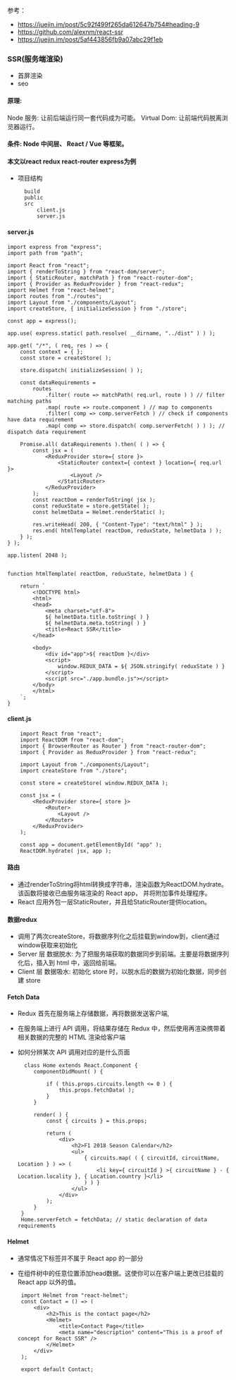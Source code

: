参考：
- https://juejin.im/post/5c92f499f265da612647b754#heading-9
- https://github.com/alexnm/react-ssr
- https://juejin.im/post/5af443856fb9a07abc29f1eb

### SSR(服务端渲染) 

- 首屏渲染
- seo


#### 原理:

Node 服务: 让前后端运行同一套代码成为可能。
Virtual Dom: 让前端代码脱离浏览器运行。

#### 条件: Node 中间层、 React / Vue 等框架。 

#### 本文以react redux react-router express为例 

- 项目结构

        build
        public
        src
            client.js
            server.js
        
     
 #### server.js
 
    import express from "express";
    import path from "path";

    import React from "react";
    import { renderToString } from "react-dom/server";
    import { StaticRouter, matchPath } from "react-router-dom";
    import { Provider as ReduxProvider } from "react-redux";
    import Helmet from "react-helmet";
    import routes from "./routes";
    import Layout from "./components/Layout";
    import createStore, { initializeSession } from "./store";

    const app = express();

    app.use( express.static( path.resolve( __dirname, "../dist" ) ) );

    app.get( "/*", ( req, res ) => {
        const context = { };
        const store = createStore( );

        store.dispatch( initializeSession( ) );

        const dataRequirements =
            routes
                .filter( route => matchPath( req.url, route ) ) // filter matching paths
                .map( route => route.component ) // map to components
                .filter( comp => comp.serverFetch ) // check if components have data requirement
                .map( comp => store.dispatch( comp.serverFetch( ) ) ); // dispatch data requirement

        Promise.all( dataRequirements ).then( ( ) => {
            const jsx = (
                <ReduxProvider store={ store }>
                    <StaticRouter context={ context } location={ req.url }>
                        <Layout />
                    </StaticRouter>
                </ReduxProvider>
            );
            const reactDom = renderToString( jsx );
            const reduxState = store.getState( );
            const helmetData = Helmet.renderStatic( );

            res.writeHead( 200, { "Content-Type": "text/html" } );
            res.end( htmlTemplate( reactDom, reduxState, helmetData ) );
        } );
    } );

    app.listen( 2048 );


    function htmlTemplate( reactDom, reduxState, helmetData ) {

        return `
            <!DOCTYPE html>
            <html>
            <head>
                <meta charset="utf-8">
                ${ helmetData.title.toString( ) }
                ${ helmetData.meta.toString( ) }
                <title>React SSR</title>
            </head>

            <body>
                <div id="app">${ reactDom }</div>
                <script>
                    window.REDUX_DATA = ${ JSON.stringify( reduxState ) }
                </script>
                <script src="./app.bundle.js"></script>
            </body>
            </html>
        `;
    }
    
#### client.js
        import React from "react";
        import ReactDOM from "react-dom";
        import { BrowserRouter as Router } from "react-router-dom";
        import { Provider as ReduxProvider } from "react-redux";

        import Layout from "./components/Layout";
        import createStore from "./store";

        const store = createStore( window.REDUX_DATA );

        const jsx = (
            <ReduxProvider store={ store }>
                <Router>
                    <Layout />
                </Router>
            </ReduxProvider>
        );

        const app = document.getElementById( "app" );
        ReactDOM.hydrate( jsx, app );
        
#### 路由 

 - 通过renderToString将html转换成字符串，渲染函数为ReactDOM.hydrate。该函数将接收已由服务端渲染的 React app， 并将附加事件处理程序。
 - React 应用外包一层StaticRouter，并且给StaticRouter提供location。
 
#### 数据redux
 - 调用了两次createStore，将数据序列化之后挂载到window到，client通过window获取来初始化
 - Server 层 数据脱水: 为了把服务端获取的数据同步到前端。主要是将数据序列化后，插入到 html 中，返回给前端。
 - Client 层 数据吸水: 初始化 store 时，以脱水后的数据为初始化数据，同步创建 store
 
 #### Fetch Data
 
 - Redux 首先在服务端上存储数据，再将数据发送客户端,
 - 在服务端上进行 API 调用，将结果存储在 Redux 中，然后使用再渲染携带着相关数据的完整的 HTML 渲染给客户端
 - 如何分辨某次 API 调用对应的是什么页面
 
         class Home extends React.Component {
            componentDidMount( ) {

                if ( this.props.circuits.length <= 0 ) {
                    this.props.fetchData( );
                }
            }

            render( ) {
                const { circuits } = this.props;

                return (
                    <div>
                        <h2>F1 2018 Season Calendar</h2>
                        <ul>
                            { circuits.map( ( { circuitId, circuitName, Location } ) => (
                                <li key={ circuitId } >{ circuitName } - { Location.locality }, { Location.country }</li>
                            ) ) }
                        </ul>
                    </div>
                );
            }
        }
        Home.serverFetch = fetchData; // static declaration of data requirements
 
 #### Helmet
 
 - 通常情况下<head>标签并不属于 React app 的一部分
 - 在组件树中的任意位置添加head数据。这使你可以在客户端上更改已挂载的 React app 以外的值。
    
        import Helmet from "react-helmet";
        const Contact = () => (
            <div>
                <h2>This is the contact page</h2>
                <Helmet>
                    <title>Contact Page</title>
                    <meta name="description" content="This is a proof of concept for React SSR" />
                </Helmet>
            </div>
        );

        export default Contact;
        
        




